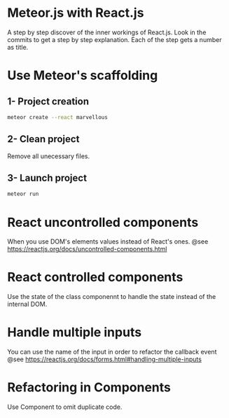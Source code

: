 # Meteor.js with React.js

A step by step discover of the inner workings of React.js.
Look in the commits to get a step by step explanation.
Each of the step gets a number as title.

# Use Meteor's scaffolding
## 1- Project creation

```sh
meteor create --react marvellous
```

## 2- Clean project

Remove all unecessary files.

## 3- Launch project

```sh
meteor run
```

# React uncontrolled components

When you use DOM's elements values instead of React's ones.
@see https://reactjs.org/docs/uncontrolled-components.html

# React controlled components

Use the state of the class componennt to handle the state instead of the internal DOM.

# Handle multiple inputs

You can use the name of the input in order to refactor the callback event
@see https://reactjs.org/docs/forms.html#handling-multiple-inputs

# Refactoring in Components

Use Component to omit duplicate code.
